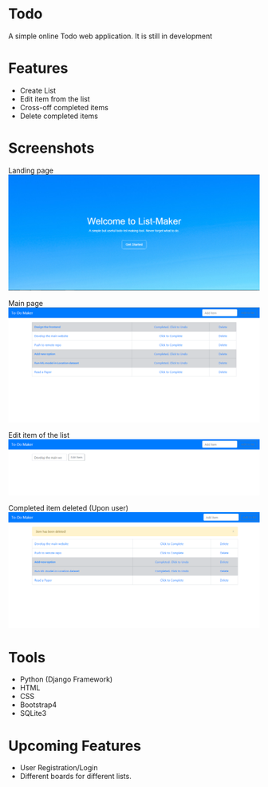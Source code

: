 # Todo
A simple online Todo web application. It is still in development

# Features
* Create List
* Edit item from the list
* Cross-off completed items
* Delete completed items

# Screenshots

Landing page
![](todo_list/static/todo_list/get_started.PNG)

Main page
![](todo_list/static/todo_list/home.PNG)

Edit item of the list
![](todo_list/static/todo_list/edit.PNG)

Completed item deleted (Upon user)
![](todo_list/static/todo_list/Deleted.PNG)

# Tools
* Python (Django Framework)
* HTML
* CSS
* Bootstrap4
* SQLite3

# Upcoming Features
* User Registration/Login
* Different boards for different lists.
